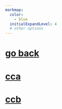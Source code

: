 ```yaml
---
markmap:
  color:
    - blue
  initialExpandLevel: 4
  # other options
---
```


# [go back](../index.html)
# [cca](cca/index.html)
# [ccb](ccb/index.html)
